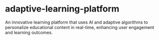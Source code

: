 # adaptive-learning-platform
An innovative learning platform that uses AI and adaptive algorithms to personalize educational content in real-time, enhancing user engagement and learning outcomes. 
